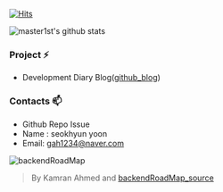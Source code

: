 [![Hits](https://hits.seeyoufarm.com/api/count/incr/badge.svg?url=https%3A%2F%2Fgithub.com%2Fmaster1st&count_bg=%2379C83D&title_bg=%23555555&icon=&icon_color=%23E7E7E7&title=hits&edge_flat=false)](https://hits.seeyoufarm.com)

![master1st's github stats](https://github-readme-stats.vercel.app/api?username=master1st&show_icons=true)

  



### Project ⚡

* Development Diary Blog([github_blog](https://master1st.github.io))


### Contacts 📫

* Github Repo Issue
* Name : seokhyun yoon
* Email: gah1234@naver.com

![backendRoadMap](https://postfiles.pstatic.net/MjAyMTEwMTFfMjAx/MDAxNjMzOTIzMDg4MDQx.5D5XKtpgFDn8_MO-scuN9BKT_Jj8f8dz9JJjr_EOHcog.q2XJ8e979Nptb50zCOg4yMjll37keeWYJjVFfQTHauAg.PNG.gah1234/image.png?type=w773)

> By Kamran Ahmed  and [backendRoadMap_source](https://roadmap.sh/backend)

